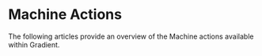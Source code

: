 # Machine Actions

The following articles provide an overview of the Machine actions available within Gradient.

